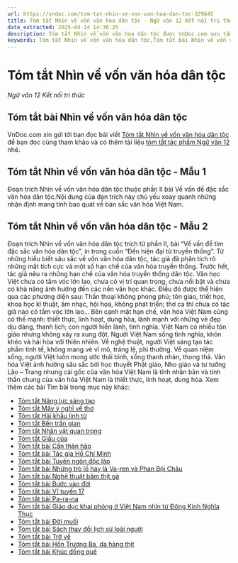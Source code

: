 ```yaml
---
url: https://vndoc.com/tom-tat-nhin-ve-von-van-hoa-dan-toc-329645
title: Tóm tắt Nhìn về vốn văn hóa dân tộc - Ngữ văn 12 Kết nối tri thức - VnDoc.com
date_extracted: 2025-04-14 14:36:25
description: Tóm tắt Nhìn về vốn văn hóa dân tộc được VnDoc.com sưu tầm và xin gửi tới bạn đọc cùng tham khảo nhé.
keywords: Tóm tắt Nhìn về vốn văn hóa dân tộc,Tóm tắt bài Nhìn về vốn văn hóa dân tộc,Tóm tắt tác phẩm Nhìn về vốn văn hóa dân tộc,Tóm tắt văn bản Nhìn về vốn văn hóa dân tộc,Nhìn về vốn văn hóa dân tộc,Nhìn về vốn văn hóa dân tộc tóm tắt,Tóm tắt Nhìn về vốn văn hóa dân tộc ngắn nhất,Tóm tắt Nhìn về vốn văn hóa dân tộc ngắn gọn,nội dung chính Nhìn về vốn văn hóa dân tộc
---
```


# Tóm tắt Nhìn về vốn văn hóa dân tộc
 _Ngữ văn 12 Kết nối tri thức_
## Tóm tắt bài Nhìn về vốn văn hóa dân tộc
VnDoc.com xin gửi tới bạn đọc bài viết [Tóm tắt Nhìn về vốn văn hóa dân tộc](<https://vndoc.com/tom-tat-nhin-ve-von-van-hoa-dan-toc-329645>) để bạn đọc cùng tham khảo và có thêm tài liệu [tóm tắt tác phẩm Ngữ văn 12](<https://vndoc.com/tom-tat-tac-pham-lop12>) nhé.
## Tóm tắt Nhìn về vốn văn hóa dân tộc - Mẫu 1
Đoạn trích Nhìn về vốn văn hóa dân tộc thuộc phần II bài Về vấn đề đặc sắc văn hóa dân tộc.Nội dung của đạn trích này chủ yếu xoay quanh những nhận định mang tính bao quát về bản sắc văn hóa Việt Nam.
## Tóm tắt Nhìn về vốn văn hóa dân tộc - Mẫu 2
Đoạn trích Nhìn về vốn văn hóa dân tộc trích từ phần II, bài “Về vấn đề tìm đặc sắc văn hóa dân tộc”, in trong cuốn “Đến hiện đại từ truyền thống”. Từ những hiểu biết sâu sắc về vốn văn hóa dân tộc, tác giả đã phân tích rõ những mặt tích cực và một số hạn chế của văn hóa truyền thống.
Trước hết, tác giả nêu ra những hạn chế của văn hóa truyền thống dân tộc. Văn học Việt chưa có tầm vóc lớn lao, chưa có vị trí quan trọng, chưa nổi bật và chưa có khả năng ảnh hưởng đến các nền văn học khác. Điều đó được thể hiện qua các phương diện sau: Thần thoại không phong phú; tôn giáo, triết học, khoa học kĩ thuật, âm nhạc, hội họa, không phát triển; thơ ca thì chưa có tác giả nào có tầm vóc lớn lao...
Bên cạnh mặt hạn chế, văn hóa Việt Nam cũng có thế mạnh: thiết thực, linh hoạt, dung hòa, lành mạnh với những vẻ đẹp dịu dàng, thanh lịch; con người hiền lành, tình nghĩa. Việt Nam có nhiều tôn giáo nhưng không xảy ra xung đột. Người Việt Nam sống tình nghĩa, khôn khéo và hài hòa với thiên nhiên. Về nghệ thuật, người Việt sáng tạo tác phẩm tinh tế, không mang vẻ vĩ mô, tráng lệ, phi thường. Về quan niệm sống, người Việt luôn mong ước thái bình, sống thanh nhàn, thong thả.
Văn hóa Việt ảnh hưởng sâu sắc bởi học thuyết Phật giáo, Nho giáo và tư tưởng Lão – Trang nhưng cái gốc của văn hóa Việt Nam là tính nhân bản và tinh thần chung của văn hóa Việt Nam là thiết thực, linh hoạt, dung hòa.
Xem thêm các bài Tìm bài trong mục này khác:
  * [Tóm tắt Năng lực sáng tạo](</tom-tat-nang-luc-sang-tao-329647>)
  * [Tóm tắt Mấy ý nghĩ về thơ](</tom-tat-may-y-nghi-ve-tho-329649>)
  * [Tóm tắt Hải khẩu linh từ](</tom-tat-hai-khau-linh-tu-329650>)
  * [Tóm tắt Bến trần gian](</tom-tat-ben-tran-gian-329651>)
  * [Tóm tắt Nhân vật quan trọng](</tom-tat-nhan-vat-quan-trong-329719>)
  * [Tóm tắt Giấu của](</tom-tat-giau-cua-329720>)
  * [Tóm tắt bài Cẩn thận hão](</tom-tat-bai-can-than-hao-333194>)
  * [Tóm tắt bài Tác gia Hồ Chí Minh](</tom-tat-bai-tac-gia-ho-chi-minh-333197>)
  * [Tóm tắt bài Tuyên ngôn độc lập](</tom-tat-bai-tuyen-ngon-doc-lap-333202>)
  * [Tóm tắt bài Những trò lố hay là Va-ren và Phan Bội Châu](</tom-tat-bai-nhung-tro-lo-hay-la-va-ren-va-phan-boi-chau-333252>)
  * [Tóm tắt bài Nghệ thuật băm thịt gà](</tom-tat-bai-nghe-thuat-bam-thit-ga-333253>)
  * [Tóm tắt bài Bước vào đời](</tom-tat-bai-buoc-vao-doi-333256>)
  * [Tóm tắt bài Vĩ tuyến 17](</tom-tat-bai-vi-tuyen-17-333260>)
  * [Tóm tắt bài Pa-ra-na](</tom-tat-bai-pa-ra-na-333263>)
  * [Tóm tắt bài Giáo dục khai phóng ở Việt Nam nhìn từ Đông Kinh Nghĩa Thục](</tom-tat-bai-giao-duc-khai-phong-o-viet-nam-nhin-tu-dong-kinh-nghia-thuc-333266>)
  * [Tóm tắt bài Đời muối](</tom-tat-bai-doi-muoi-333285>)
  * [Tóm tắt bài Sách thay đổi lịch sử loài người](</tom-tat-bai-sach-thay-doi-lich-su-loai-nguoi-333286>)
  * [Tóm tắt bài Trở về](</tom-tat-bai-tro-ve-333287>)
  * [Tóm tắt bài Hồn Trương Ba, da hàng thịt](</tom-tat-bai-hon-truong-ba-da-hang-thit-333289>)
  * [Tóm tắt bài Khúc đồng quê](</tom-tat-bai-khuc-dong-que-333291>)

